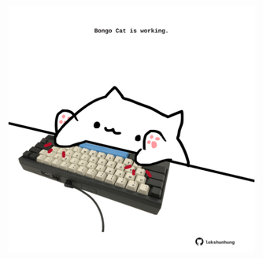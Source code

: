 <!-- built at 21/05/2024, 10:00:48 UTC -->
<p align="center">
  <img width="500" height="500" src="./ReadmeImage.svg">
</p>
